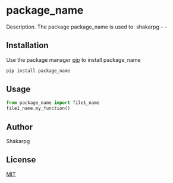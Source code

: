 # package_name

Description. 
The package package_name is used to: shakarpg
	- 
	-

## Installation

Use the package manager [pip](https://pip.pypa.io/en/stable/) to install package_name

```bash
pip install package_name
```

## Usage

```python
from package_name import file1_name
file1_name.my_function()
```

## Author
Shakarpg

## License
[MIT](https://choosealicense.com/licenses/mit/)
